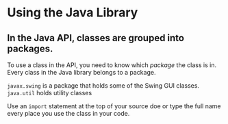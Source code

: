 # Using the Java Library

## In the Java API, classes are grouped into packages.
To use a class in the API, you need to know which *package* the class is in. Every class in the Java library belongs to a package.

`javax.swing` is a package that holds some of the Swing GUI classes.
`java.util` holds utility classes

Use an `import` statement at the top of your source doe or type the full name every place you use the class in your code.
